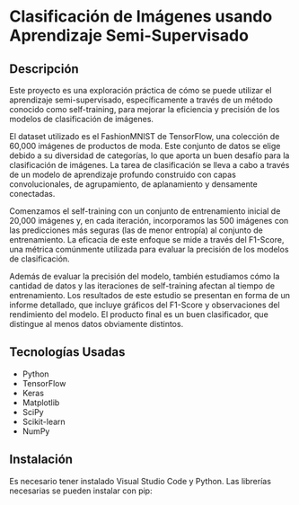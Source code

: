 # Clasificación de Imágenes usando Aprendizaje Semi-Supervisado

## Descripción

Este proyecto es una exploración práctica de cómo se puede utilizar el aprendizaje semi-supervisado, específicamente a través de un método conocido como self-training, para mejorar la eficiencia y precisión de los modelos de clasificación de imágenes.

El dataset utilizado es el FashionMNIST de TensorFlow, una colección de 60,000 imágenes de productos de moda. Este conjunto de datos se elige debido a su diversidad de categorías, lo que aporta un buen desafío para la clasificación de imágenes. La tarea de clasificación se lleva a cabo a través de un modelo de aprendizaje profundo construido con capas convolucionales, de agrupamiento, de aplanamiento y densamente conectadas.

Comenzamos el self-training con un conjunto de entrenamiento inicial de 20,000 imágenes y, en cada iteración, incorporamos las 500 imágenes con las predicciones más seguras (las de menor entropía) al conjunto de entrenamiento. La eficacia de este enfoque se mide a través del F1-Score, una métrica comúnmente utilizada para evaluar la precisión de los modelos de clasificación.

Además de evaluar la precisión del modelo, también estudiamos cómo la cantidad de datos y las iteraciones de self-training afectan al tiempo de entrenamiento. Los resultados de este estudio se presentan en forma de un informe detallado, que incluye gráficos del F1-Score y observaciones del rendimiento del modelo. El producto final es un buen clasificador, que distingue al menos datos obviamente distintos.

## Tecnologías Usadas

- Python
- TensorFlow
- Keras
- Matplotlib
- SciPy
- Scikit-learn
- NumPy

## Instalación

Es necesario tener instalado Visual Studio Code y Python. Las librerías necesarias se pueden instalar con pip:

